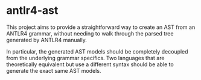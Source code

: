 # antlr4-ast

This project aims to provide a straightforward way to create an AST from an ANTLR4 grammar, without
needing to walk through the parsed tree generated by ANTLR4 manually.

In particular, the generated AST models should be completely decoupled from the underlying grammar
specifics. Two languages that are theoretically equivalent but use a different syntax should be
able to generate the exact same AST models.
